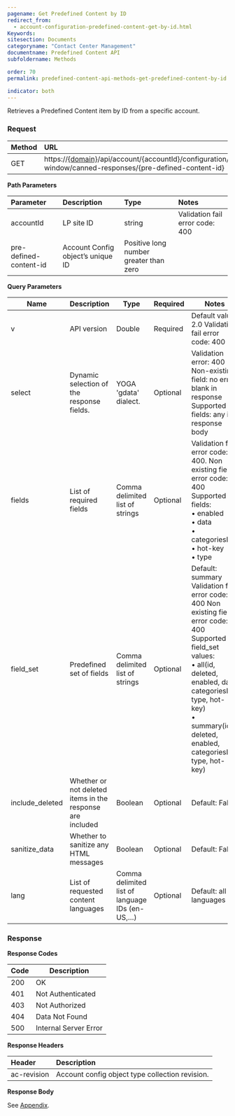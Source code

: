 ```yaml
---
pagename: Get Predefined Content by ID
redirect_from:
  - account-configuration-predefined-content-get-by-id.html
Keywords:
sitesection: Documents
categoryname: "Contact Center Management"
documentname: Predefined Content API
subfoldername: Methods

order: 70
permalink: predefined-content-api-methods-get-predefined-content-by-id.html

indicator: both
---
```


Retrieves a Predefined Content item by ID from a specific account.

### Request

 |Method|  URL|
 |:--------|  :---------|
 |GET|  https://[{domain}](/agent-domain-domain-api.html)/api/account/{accountId}/configuration/engagement-window/canned-responses/{pre-defined-content-id} |

**Path Parameters**

 |Parameter|  Description|  Type| Notes|
 |:-----------|  :------------|  :---------------|  :---|
 |accountId|  LP site ID|  string |  Validation fail error code: 400 |
 |pre-defined-content-id|  Account Config object’s unique ID|  Positive long number greater than zero  |

**Query Parameters**

| Name            | Description                                               | Type                                           | Required | Notes                                                                                                                                                                                                                                           |
|-----------------|-----------------------------------------------------------|------------------------------------------------|----------|-------------------------------------------------------------------------------------------------------------------------------------------------------------------------------------------------------------------------------------------------|
| v               | API version                                               | Double                                         | Required | Default value: 2.0 Validation fail error code: 400                                                                                                                                                                                              |
| select          | Dynamic selection of the response fields.                 | YOGA 'gdata' dialect.                          | Optional | Validation error: 400 Non-existing field: no error, blank in response Supported fields: any in response body                                                                                                                                    |
| fields          | List of required fields                                   | Comma delimited list of strings                | Optional | Validation fail error code: 400. Non existing field error code: 400 Supported fields:<br> • enabled<br> • data<br> • categoriesIds <br>• hot-key<br> • type                                                                                                    |
| field_set       | Predefined set of fields                                  | Comma delimited list of strings                | Optional | Default: summary Validation fail error code: 400 Non existing field error code: 400 Supported field_set values: <br>• all(id, deleted, enabled, data, categoriesIds, type, hot-key) <br>• summary(id, deleted, enabled, categoriesIds, type, hot-key) |
| include_deleted | Whether or not deleted items in the response are included | Boolean                                        | Optional | Default: False                                                                                                                                                                                                                                  |
| sanitize_data   | Whether to sanitize any HTML messages                     | Boolean                                        | Optional | Default: False                                                                                                                                                                                                                                  |
| lang            | List of requested content languages                       | Comma delimited list of language IDs (en-US,…) | Optional | Default: all languages                                                                                                                                                                                                                          |

### Response

**Response Codes**

| Code   | Description           |
|--------|-----------------------|
| 200    | OK                    |
| 401    | Not Authenticated     |
| 403    | Not Authorized        |
| 404    | Data Not Found        |
| 500    | Internal Server Error |

**Response Headers**

 |Header | Description |
 |:------- |  :----- |
 |ac-revision | Account config object type collection revision.  |

**Response Body**

See [Appendix](account-configuration-predefined-content-appendix.html).
